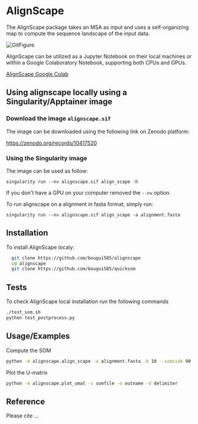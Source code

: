 
# AlignScape

The AlignScape package takes an MSA as input and uses a self-organizing map to compute the sequence landscape of the input data.

![GitFigure](https://github.com/bougui505/alignscape/assets/27772386/39490a0b-8802-4ec1-9fcc-8bbee90a1fca)

AlignScape can be utilized as a Jupyter Notebook on their local machines or within a Google Colaboratory Notebook, supporting both CPUs and GPUs.

[AlignScape Google Colab](https://github.com/bougui505/alignscape/blob/master/alignscape.ipynb)

## Using alignscape locally using a Singularity/Apptainer image

### Download the image `alignscape.sif`
The image can be downloaded using the following link on Zenodo platform:

https://zenodo.org/records/10417520

### Using the Singularity image
The image can be used as follow:

```
singularity run --nv alignscape.sif align_scape -h
```

If you don't have a GPU on your computer removed the `--nv` option.

To run alignscape on a alignment in fasta format, simply run:

```
singularity run --nv alignscape.sif align_scape -a alignment.fasta
```

## Installation

To install AlignScape localy:

```bash
  git clone https://github.com/bougui505/alignscape
  cd alignscape
  git clone https://github.com/bougui505/quicksom
```
    
## Tests

To check AlignScape local installation run the following commands

```bash
./test_som.sh
python test_postprocess.py
```


## Usage/Examples

Compute the SOM
```bash
python -m alignscape.align_scape -a alignment.fasta -b 10 --somside 90 --alpha 0.5 --nepochs 200 -o outname
```

Plot the U-matrix
```bash
python -m alignscape.plot_umat -s somfile -o outname -d delimiter 
```


## Reference

Please cite ...

